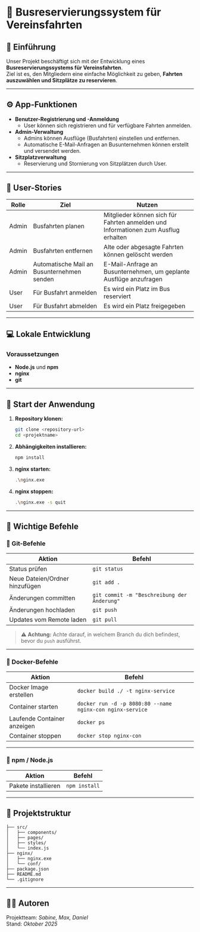 # 🚌 Busreservierungssystem für Vereinsfahrten

## 📖 Einführung
Unser Projekt beschäftigt sich mit der Entwicklung eines **Busreservierungssystems für Vereinsfahrten**.  
Ziel ist es, den Mitgliedern eine einfache Möglichkeit zu geben, **Fahrten auszuwählen und Sitzplätze zu reservieren**.

---

## ⚙️ App-Funktionen

- **Benutzer-Registrierung und -Anmeldung**
  - User können sich registrieren und für verfügbare Fahrten anmelden.
- **Admin-Verwaltung**
  - Admins können Ausflüge (Busfahrten) einstellen und entfernen.
  - Automatische E-Mail-Anfragen an Busunternehmen können erstellt und versendet werden.
- **Sitzplatzverwaltung**
  - Reservierung und Stornierung von Sitzplätzen durch User.
  
---

## 🧩 User-Stories

| Rolle  | Ziel | Nutzen |
|--------|------|--------|
| Admin  | Busfahrten planen | Mitglieder können sich für Fahrten anmelden und Informationen zum Ausflug erhalten |
| Admin  | Busfahrten entfernen | Alte oder abgesagte Fahrten können gelöscht werden |
| Admin  | Automatische Mail an Busunternehmen senden | E-Mail-Anfrage an Busunternehmen, um geplante Ausflüge anzufragen |
| User   | Für Busfahrt anmelden | Es wird ein Platz im Bus reserviert |
| User   | Für Busfahrt abmelden | Es wird ein Platz freigegeben |

---

## 💻 Lokale Entwicklung

### Voraussetzungen
- **Node.js** und **npm**
- **nginx**
- **git**

---

## 🚀 Start der Anwendung

1. **Repository klonen:**
   ```bash
   git clone <repository-url>
   cd <projektname>
   ```

2. **Abhängigkeiten installieren:**
   ```bash
   npm install
   ```

3. **nginx starten:**
   ```bash
   .\nginx.exe
   ```

4. **nginx stoppen:**
   ```bash
   .\nginx.exe -s quit
   ```

---

## 🧠 Wichtige Befehle

### 🔧 Git-Befehle
| Aktion | Befehl |
|--------|--------|
| Status prüfen | `git status` |
| Neue Dateien/Ordner hinzufügen | `git add .` |
| Änderungen committen | `git commit -m "Beschreibung der Änderung"` |
| Änderungen hochladen | `git push` |
| Updates vom Remote laden | `git pull` |

> ⚠️ **Achtung:** Achte darauf, in welchem Branch du dich befindest, bevor du `push` ausführst.

---

### 🐳 Docker-Befehle
| Aktion | Befehl |
|--------|--------|
| Docker Image erstellen | `docker build ./ -t nginx-service` |
| Container starten | `docker run -d -p 8080:80 --name nginx-con nginx-service` |
| Laufende Container anzeigen | `docker ps` |
| Container stoppen | `docker stop nginx-con` |

---

### 🧩 npm / Node.js
| Aktion | Befehl |
|--------|--------|
| Pakete installieren | `npm install` |

---

## 📂 Projektstruktur
```
├── src/
│   ├── components/
│   ├── pages/
│   ├── styles/
│   └── index.js
├── nginx/
│   ├── nginx.exe
│   └── conf/
├── package.json
├── README.md
└── .gitignore
```

---

## 🧑‍💻 Autoren
Projektteam: *Sabine, Max, Daniel*  
Stand: *Oktober 2025*

